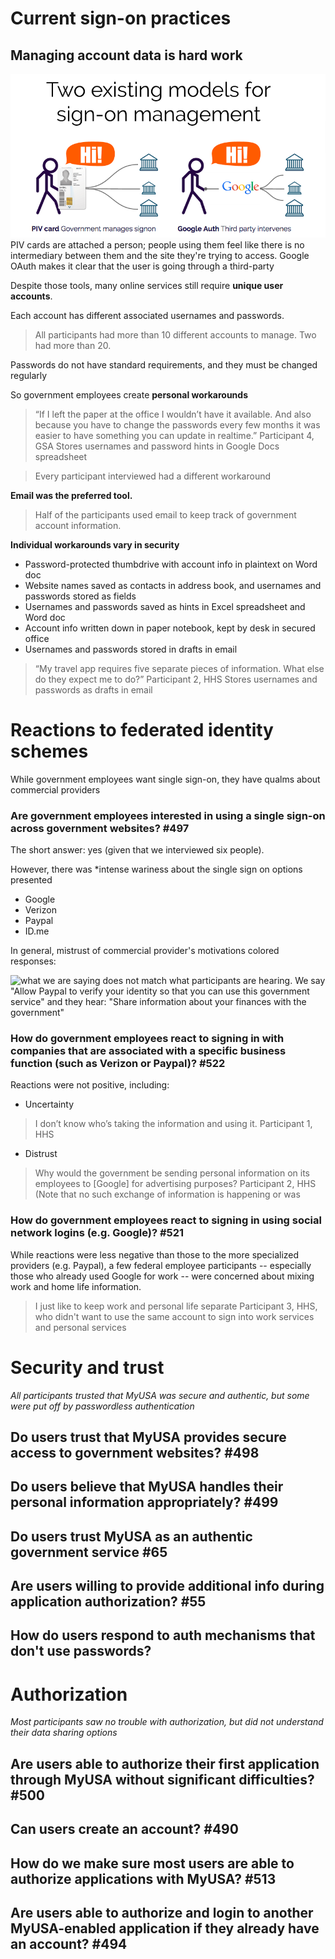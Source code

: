 # Current sign-on practices

## Managing account data is hard work
![graphic describing differences between PIV card model and Google sign-on.](https://github.com/18F/myusa-ux/blob/master/images/Screen%20Shot%202015-03-02%20at%201.59.38%20PM.png)
PIV cards are attached a person; people using them feel like there is no intermediary between them and the site they're trying to access. Google OAuth makes it clear that the user is going through a third-party

Despite those tools, many online services still require **unique user accounts**.

Each account has different associated usernames and passwords. 

> All participants had more than 10 different accounts to manage. Two had more than 20. 

Passwords do not have standard requirements, and they must be changed regularly

So government employees create **personal workarounds**

>“If I left the paper at the office I wouldn’t have it available. And also because you have to change the passwords every few months it was easier to have something you can update in realtime.”
>Participant 4, GSA
>Stores usernames and password hints in Google Docs spreadsheet 

>Every participant interviewed had a different workaround

**Email was the preferred tool.**
>Half of the participants used email to keep track of government account information.

**Individual workarounds vary in security**
+ Password-protected thumbdrive with account info in plaintext on Word doc
+ Website names saved as contacts in address book, and usernames and passwords stored as fields
+ Usernames and passwords saved as hints in Excel spreadsheet and Word doc
+ Account info written down in paper notebook, kept by desk in secured office
+ Usernames and passwords stored in drafts in email

>“My travel app requires five separate pieces of information. What else do they expect me to do?”
>Participant 2, HHS
>Stores usernames and passwords as drafts in email 

# Reactions to federated identity schemes
While government employees want single sign-on, they have qualms about commercial providers
 
### Are government employees interested in using a single sign-on across government websites? #497 
The short answer: yes (given that we interviewed six people). 

However, there was *intense wariness about the single sign on options presented
+ Google
+ Verizon
+ Paypal
+ ID.me

In general, mistrust of commercial provider's motivations colored responses: 

![what we are saying does not match what participants are hearing. We say "Allow Paypal to verify 
your identity so that you can use this government service" and they hear: "Share information about your finances with the government"](https://github.com/18F/myusa-ux/blob/master/images/Screen%20Shot%202015-03-02%20at%202.45.58%20PM.png?raw=true)

### How do government employees react to signing in with companies that are associated with a specific business function (such as Verizon or Paypal)? #522 

Reactions were not positive, including: 

+ Uncertainty
> I don’t know who’s taking the information and using it.
> Participant 1, HHS

+ Distrust
> Why would the government be sending personal information on its employees to [Google] for advertising purposes?
> Participant 2, HHS
(Note that no such exchange of information is happening or was

### How do government employees react to signing in using social network logins (e.g. Google)? #521 

While reactions were less negative than those to the more specialized providers (e.g. Paypal), a few federal employee participants -- especially those who already used Google for work -- were concerned about mixing work and home life information. 

> I just like to keep work and personal life separate
> Participant 3, HHS, who didn't want to use the same account to sign into work services and personal services

# Security and trust
*All participants trusted that MyUSA was secure and authentic, but some were put off by passwordless authentication* 
 
## Do users trust that MyUSA provides secure access to government websites? #498 

## Do users believe that MyUSA handles their personal information appropriately? #499

## Do users trust MyUSA as an authentic government service #65 

## Are users willing to provide additional info during application authorization? #55

## How do users respond to auth mechanisms that don't use passwords?

# Authorization 
*Most participants saw no trouble with authorization, but did not understand their data sharing options*

## Are users able to authorize their first application through MyUSA without significant difficulties? #500 

## Can users create an account? #490 

## How do we make sure most users are able to authorize applications with MyUSA? #513 

## Are users able to authorize and login to another MyUSA-enabled application if they already have an account? #494

